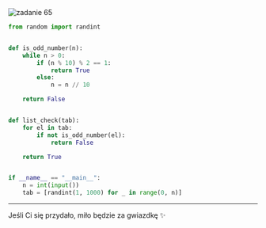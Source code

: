 <picture>
  <source srcset="../../srt/zbior_zadan/65.png" media="(prefers-color-scheme: light)">
  <source srcset="../../srt/zbior_zadan/black_65.png" media="(prefers-color-scheme: dark)">
  <img src="../../srt/zbior_zadan/black_65.png" alt="zadanie 65">
</picture>

```python
from random import randint


def is_odd_number(n):
    while n > 0:
        if (n % 10) % 2 == 1:
            return True
        else:
            n = n // 10

    return False


def list_check(tab):
    for el in tab:
        if not is_odd_number(el):
            return False

    return True


if __name__ == "__main__":
    n = int(input())
    tab = [randint(1, 1000) for _ in range(0, n)]

```

---
Jeśli Ci się przydało, miło będzie za gwiazdkę ✨
